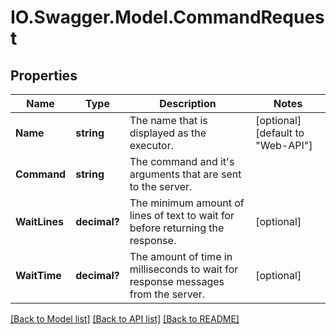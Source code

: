 # IO.Swagger.Model.CommandRequest
## Properties

Name | Type | Description | Notes
------------ | ------------- | ------------- | -------------
**Name** | **string** | The name that is displayed as the executor. | [optional] [default to "Web-API"]
**Command** | **string** | The command and it&#39;s arguments that are sent to the server. | 
**WaitLines** | **decimal?** | The minimum amount of lines of text to wait for before returning the response. | [optional] 
**WaitTime** | **decimal?** | The amount of time in milliseconds to wait for response messages from the server. | [optional] 

[[Back to Model list]](../README.md#documentation-for-models) [[Back to API list]](../README.md#documentation-for-api-endpoints) [[Back to README]](../README.md)

